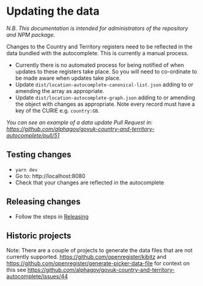 # Updating the data
_N.B. This documentation is intended for administrators of the repository and NPM package._

Changes to the Country and Territory registers need to be reflected in the data bundled with the autocomplete. This is currently a manual process.

* Currently there is no automated process for being notified of when updates to these registers take place. So you will need to co-ordinate to be made aware when updates take place.
* Update `dist/location-autocomplete-canonical-list.json` adding to or amending the array as appropriate.
* Update `dist/location-autocomplete-graph.json` adding to or amending the object with changes as appropriate. Note every record must have a key of the CURIE e.g. `country:GB`.

*You can see an example of a data update Pull Request in: https://github.com/alphagov/govuk-country-and-territory-autocomplete/pull/51*

## Testing changes
* `yarn dev`
* Go to: http://localhost:8080
* Check that your changes are reflected in the autocomplete

## Releasing changes
* Follow the steps in [Releasing](../README.md#releasing)

## Historic projects
Note: There are a couple of projects to generate the data files that are not currently supported. https://github.com/openregister/kibitz and https://github.com/openregister/generate-picker-data-file for context on this see https://github.com/alphagov/govuk-country-and-territory-autocomplete/issues/44